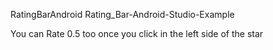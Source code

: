 RatingBarAndroid
Rating_Bar-Android-Studio-Example

You can Rate 0.5 too once you click in the left side of the star 
